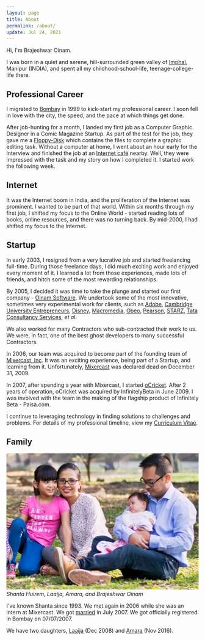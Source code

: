 ```yaml
---
layout: page
title: About
permalink: /about/
update: Jul 24, 2021
---
```


Hi, I'm Brajeshwar Oinam.

I was born in a quiet and serene, hill-surrounded green valley of [Imphal](https://en.wikipedia.org/wiki/Imphal), Manipur (INDIA), and spent all my childhood-school-life, teenage-college-life there.

## Professional Career

I migrated to [Bombay](https://en.wikipedia.org/wiki/Bombay) in 1999 to kick-start my professional career. I soon fell in love with the city, the speed, and the pace at which things get done.

After job-hunting for a month, I landed my first job as a Computer Graphic Designer in a Comic Magazine Startup. As part of the test for the job, they gave me a [Floppy-Disk](https://en.wikipedia.org/wiki/Floppy_disk) which contains the files to complete a graphic editing task. Without a computer at home, I went about an hour early for the Interview and finished the job at an [Internet café](https://en.wikipedia.org/wiki/Internet_café) nearby. Well, they were impressed with the task and my story on how I completed it. I started work the following week.

## Internet

It was the Internet boom in India, and the proliferation of the Internet was prominent. I wanted to be part of that world. Within six months through my first job, I shifted my focus to the Online World - started reading lots of books, online resources, and there was no turning back. By mid-2000, I had shifted my focus to the Internet.

## Startup

In early 2003, I resigned from a very lucrative job and started freelancing full-time. During those freelance days, I did much exciting work and enjoyed every moment of it. I learned a lot from those experiences, made lots of friends, and hitch some of the most rewarding relationships.

By 2005, I decided it was time to take the plunge and started our first company - [Oinam Software](https://oinam.software). We undertook some of the most innovative, sometimes very experimental work for clients, such as
[Adobe](https://www.adobe.com),
[Cambridge University Entrepreneurs](http://www.cue.org.uk/),
[Disney](http://disney.com/),
[Macromedia](https://en.wikipedia.org/wiki/Macromedia),
[Obeo](http://obeo.com/),
[Pearson](https://www.pearson.com/us/),
[STARZ](http://www.starz.com/),
[Tata Consultancy Services](https://www.tcs.com),
_et al_.

We also worked for many Contractors who sub-contracted their work to us. We were, in fact, one of the best ghost developers to many successful Contractors.

In 2006, our team was acquired to become part of the founding team of [Mixercast, Inc](https://www.linkedin.com/company/167518). It was an exciting experience, being part of a Startup, and learning from it. Unfortunately, [Mixercast](http://www.crunchbase.com/company/mixercast) was declared dead on December 31, 2009.

In 2007, after spending a year with Mixercast, I started [oCricket](https://ocricket.com/). After 2 years of operation, oCricket was acquired by InfinitelyBeta in June 2009. I was involved with the team in the making of the flagship product of Infinitely Beta - Paisa.com.

I continue to leveraging technology in finding solutions to challenges and problems. For details of my professional timeline, view my [Curriculum Vitae](https://cv.brajeshwar.com).

## Family

[![Oinam Family (2017)](/static/img/oinam/oinam-family.jpg)](https://oinam.pictures)
_Shanta Huirem, Laaija, Amara, and Brajeshwar Oinam_

I've known Shanta since 1993. We met again in 2006 while she was an intern at Mixercast. We got [married](/2007/brajeshwar-and-shanta-got-married-on-07-07-07/) in July 2007. We got officially registered in Bombay on 07/07/2007.

We have two daughters, [Laaija](https://laaija.com/) (Dec 2008) and [Amara](https://amara.site/) (Nov 2016).